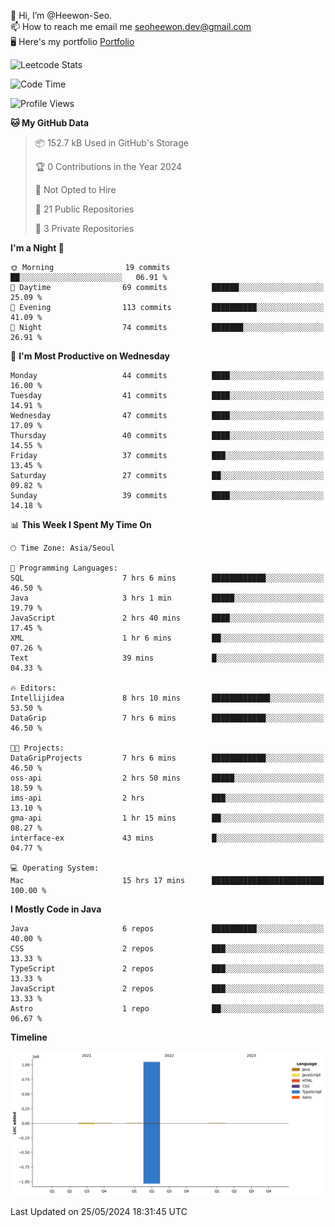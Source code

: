 👋 Hi, I’m @Heewon-Seo.  
📫 How to reach me email me seoheewon.dev@gmail.com   
🖥 Here's my portfolio [Portfolio](https://haileynotes.notion.site/HEEWON-SEO-f98fe97412ee4a6a94fd24fe6832f84c)

![Leetcode Stats](https://leetcode.card.workers.dev/?username=Heewon-Seo)

 <!--START_SECTION:waka-->
![Code Time](http://img.shields.io/badge/Code%20Time-1%2C127%20hrs%2038%20mins-blue)

![Profile Views](http://img.shields.io/badge/Profile%20Views-0-blue)

**🐱 My GitHub Data** 

> 📦 152.7 kB Used in GitHub's Storage 
 > 
> 🏆 0 Contributions in the Year 2024
 > 
> 🚫 Not Opted to Hire
 > 
> 📜 21 Public Repositories 
 > 
> 🔑 3 Private Repositories 
 > 
**I'm a Night 🦉** 

```text
🌞 Morning                19 commits          ██░░░░░░░░░░░░░░░░░░░░░░░   06.91 % 
🌆 Daytime                69 commits          ██████░░░░░░░░░░░░░░░░░░░   25.09 % 
🌃 Evening                113 commits         ██████████░░░░░░░░░░░░░░░   41.09 % 
🌙 Night                  74 commits          ███████░░░░░░░░░░░░░░░░░░   26.91 % 
```
📅 **I'm Most Productive on Wednesday** 

```text
Monday                   44 commits          ████░░░░░░░░░░░░░░░░░░░░░   16.00 % 
Tuesday                  41 commits          ████░░░░░░░░░░░░░░░░░░░░░   14.91 % 
Wednesday                47 commits          ████░░░░░░░░░░░░░░░░░░░░░   17.09 % 
Thursday                 40 commits          ████░░░░░░░░░░░░░░░░░░░░░   14.55 % 
Friday                   37 commits          ███░░░░░░░░░░░░░░░░░░░░░░   13.45 % 
Saturday                 27 commits          ██░░░░░░░░░░░░░░░░░░░░░░░   09.82 % 
Sunday                   39 commits          ████░░░░░░░░░░░░░░░░░░░░░   14.18 % 
```


📊 **This Week I Spent My Time On** 

```text
🕑︎ Time Zone: Asia/Seoul

💬 Programming Languages: 
SQL                      7 hrs 6 mins        ████████████░░░░░░░░░░░░░   46.50 % 
Java                     3 hrs 1 min         █████░░░░░░░░░░░░░░░░░░░░   19.79 % 
JavaScript               2 hrs 40 mins       ████░░░░░░░░░░░░░░░░░░░░░   17.45 % 
XML                      1 hr 6 mins         ██░░░░░░░░░░░░░░░░░░░░░░░   07.26 % 
Text                     39 mins             █░░░░░░░░░░░░░░░░░░░░░░░░   04.33 % 

🔥 Editors: 
Intellijidea             8 hrs 10 mins       █████████████░░░░░░░░░░░░   53.50 % 
DataGrip                 7 hrs 6 mins        ████████████░░░░░░░░░░░░░   46.50 % 

🐱‍💻 Projects: 
DataGripProjects         7 hrs 6 mins        ████████████░░░░░░░░░░░░░   46.50 % 
oss-api                  2 hrs 50 mins       █████░░░░░░░░░░░░░░░░░░░░   18.59 % 
ims-api                  2 hrs               ███░░░░░░░░░░░░░░░░░░░░░░   13.10 % 
gma-api                  1 hr 15 mins        ██░░░░░░░░░░░░░░░░░░░░░░░   08.27 % 
interface-ex             43 mins             █░░░░░░░░░░░░░░░░░░░░░░░░   04.77 % 

💻 Operating System: 
Mac                      15 hrs 17 mins      █████████████████████████   100.00 % 
```

**I Mostly Code in Java** 

```text
Java                     6 repos             ██████████░░░░░░░░░░░░░░░   40.00 % 
CSS                      2 repos             ███░░░░░░░░░░░░░░░░░░░░░░   13.33 % 
TypeScript               2 repos             ███░░░░░░░░░░░░░░░░░░░░░░   13.33 % 
JavaScript               2 repos             ███░░░░░░░░░░░░░░░░░░░░░░   13.33 % 
Astro                    1 repo              ██░░░░░░░░░░░░░░░░░░░░░░░   06.67 % 
```



**Timeline**

![Lines of Code chart](https://raw.githubusercontent.com/Heewon-Seo/Heewon-Seo/main/assets/bar_graph.png)


 Last Updated on 25/05/2024 18:31:45 UTC
<!--END_SECTION:waka-->


